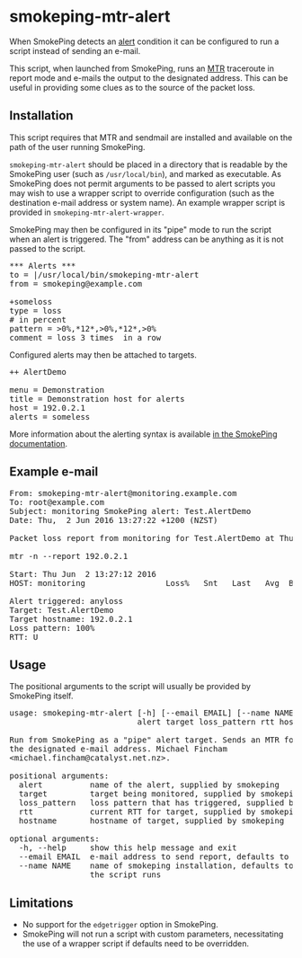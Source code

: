 # smokeping-mtr-alert

When SmokePing detects an [alert](http://oss.oetiker.ch/smokeping/doc/smokeping_config.en.html#___top) condition it can be configured to run a script instead of sending an e-mail.

This script, when launched from SmokePing, runs an [MTR](http://www.bitwizard.nl/mtr/) traceroute in report mode and e-mails the output to the designated address. This can be useful in providing some clues as to the source of the packet loss.

## Installation

This script requires that MTR and sendmail are installed and available on the path of the user running SmokePing.

`smokeping-mtr-alert` should be placed in a directory that is readable by the SmokePing user (such as `/usr/local/bin`), and marked as executable. As SmokePing does not permit arguments to be passed to alert scripts you may wish to use a wrapper script to override configuration (such as the destination e-mail address or system name). An example wrapper script is provided in `smokeping-mtr-alert-wrapper`.

SmokePing may then be configured in its "pipe" mode to run the script when an alert is triggered. The "from" address can be anything as it is not passed to the script.

<pre>
*** Alerts ***
to = |/usr/local/bin/smokeping-mtr-alert
from = smokeping@example.com

+someloss
type = loss
# in percent
pattern = >0%,*12*,>0%,*12*,>0%
comment = loss 3 times  in a row
</pre>

Configured alerts may then be attached to targets.

<pre>
++ AlertDemo

menu = Demonstration
title = Demonstration host for alerts
host = 192.0.2.1
alerts = someless
</pre>

More information about the alerting syntax is available [in the SmokePing documentation](http://oss.oetiker.ch/smokeping/doc/smokeping_config.en.html#___top).

## Example e-mail

<pre>
From: smokeping-mtr-alert@monitoring.example.com
To: root@example.com
Subject: monitoring SmokePing alert: Test.AlertDemo
Date: Thu,  2 Jun 2016 13:27:22 +1200 (NZST)

Packet loss report from monitoring for Test.AlertDemo at Thu Jun  2 13:27:22 2016.

mtr -n --report 192.0.2.1

Start: Thu Jun  2 13:27:12 2016
HOST: monitoring                 Loss%   Snt   Last   Avg  Best  Wrst StDev

Alert triggered: anyloss
Target: Test.AlertDemo
Target hostname: 192.0.2.1
Loss pattern: 100%
RTT: U
</pre>

## Usage

The positional arguments to the script will usually be provided by SmokePing itself.

<pre>
usage: smokeping-mtr-alert [-h] [--email EMAIL] [--name NAME]
                           alert target loss_pattern rtt hostname

Run from SmokePing as a "pipe" alert target. Sends an MTR for the target to
the designated e-mail address. Michael Fincham
&lt;michael.fincham@catalyst.net.nz&gt;.

positional arguments:
  alert          name of the alert, supplied by smokeping
  target         target being monitored, supplied by smokeping
  loss_pattern   loss pattern that has triggered, supplied by smokeping
  rtt            current RTT for target, supplied by smokeping
  hostname       hostname of target, supplied by smokeping

optional arguments:
  -h, --help     show this help message and exit
  --email EMAIL  e-mail address to send report, defaults to root
  --name NAME    name of smokeping installation, defaults to hostname where
                 the script runs
</pre>

## Limitations

* No support for the `edgetrigger` option in SmokePing.
* SmokePing will not run a script with custom parameters, necessitating the use of a wrapper script if defaults need to be overridden.

